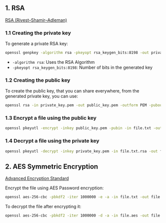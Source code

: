 ## 1. RSA

[RSA (Rivest–Shamir–Adleman)](https://en.wikipedia.org/wiki/RSA_(cryptosystem))

### 1.1 Creating the private key
To generate a private RSA key:
```bash
openssl genpkey -algorithm rsa -pkeyopt rsa_keygen_bits:8198 -out private_key.pem
```
- `-algorithm rsa`: Uses the RSA Algorithm
- `-pkeyopt rsa_keygen_bits:8198`: Number of bits in the generated key


### 1.2 Creating the public key
To create the public key, that you can share everywhere, from the generated private key, you can use:
```bash
openssl rsa -in private_key.pem -out public_key.pem -outform PEM -pubout
```

### 1.3 Encrypt a file using the public key

```bash
openssl pkeyutl -encrypt -inkey public_key.pem -pubin -in file.txt -out file.txt.rsa
```

### 1.4 Decrypt a file using the private key
```bash
openssl pkeyutl -decrypt -inkey private_key.pem -in file.txt.rsa -out file.txt
```

## 2. AES Symmetric Encryption

[Advanced Encryption Standard](https://en.wikipedia.org/wiki/Advanced_Encryption_Standard)

Encrypt the file using AES Password encryption:
```bash
openssl aes-256-cbc -pbkdf2 -iter 1000000 -e -a -in file.txt -out file.txt.aes # Here you will be prompted for a password
```

To decrypt the file after encrypting it:
```bash
openssl aes-256-cbc -pbkdf2 -iter 1000000 -d -a -in file.aes -out file.txt
```
